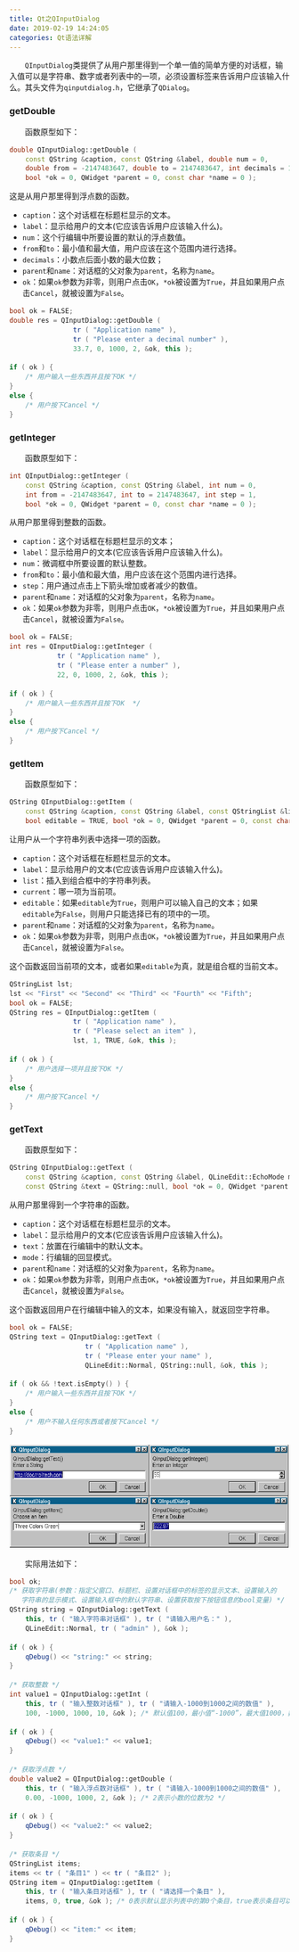 ```yaml
---
title: Qt之QInputDialog
date: 2019-02-19 14:24:05
categories: Qt语法详解
---
```

&emsp;&emsp;`QInputDialog`类提供了从用户那里得到一个单一值的简单方便的对话框，输入值可以是字符串、数字或者列表中的一项，必须设置标签来告诉用户应该输入什么。其头文件为`qinputdialog.h`，它继承了`QDialog`。

### getDouble

&emsp;&emsp;函数原型如下：

``` cpp
double QInputDialog::getDouble (
    const QString &caption, const QString &label, double num = 0,
    double from = -2147483647, double to = 2147483647, int decimals = 1,
    bool *ok = 0, QWidget *parent = 0, const char *name = 0 );
```

这是从用户那里得到浮点数的函数。

- `caption`：这个对话框在标题栏显示的文本。
- `label`：显示给用户的文本(它应该告诉用户应该输入什么)。
- `num`：这个行编辑中所要设置的默认的浮点数值。
- `from`和`to`：最小值和最大值，用户应该在这个范围内进行选择。
- `decimals`：小数点后面小数的最大位数；
- `parent`和`name`：对话框的父对象为`parent`，名称为`name`。
- `ok`：如果`ok`参数为非零，则用户点击`OK`，`*ok`被设置为`True`，并且如果用户点击`Cancel`，就被设置为`False`。

``` cpp
bool ok = FALSE;
double res = QInputDialog::getDouble (
                tr ( "Application name" ),
                tr ( "Please enter a decimal number" ),
                33.7, 0, 1000, 2, &ok, this );
​
if ( ok ) {
    /* 用户输入一些东西并且按下OK */
}
else {
    /* 用户按下Cancel */
}
```

### getInteger

&emsp;&emsp;函数原型如下：

``` cpp
int QInputDialog::getInteger (
    const QString &caption, const QString &label, int num = 0,
    int from = -2147483647, int to = 2147483647, int step = 1,
    bool *ok = 0, QWidget *parent = 0, const char *name = 0 );
```

从用户那里得到整数的函数。

- `caption`：这个对话框在标题栏显示的文本；
- `label`：显示给用户的文本(它应该告诉用户应该输入什么)。
- `num`：微调框中所要设置的默认整数。
- `from`和`to`：最小值和最大值，用户应该在这个范围内进行选择。
- `step`：用户通过点击上下箭头增加或者减少的数值。
- `parent`和`name`：对话框的父对象为`parent`，名称为`name`。
- `ok`：如果`ok`参数为非零，则用户点击`OK`，`*ok`被设置为`True`，并且如果用户点击`Cancel`，就被设置为`False`。

``` cpp
bool ok = FALSE;
int res = QInputDialog::getInteger (
            tr ( "Application name" ),
            tr ( "Please enter a number" ),
            22, 0, 1000, 2, &ok, this );
​
if ( ok ) {
    /* 用户输入一些东西并且按下OK  */
}
else {
    /* 用户按下Cancel */
}
```

### getItem

&emsp;&emsp;函数原型如下：

``` cpp
QString QInputDialog::getItem (
    const QString &caption, const QString &label, const QStringList &list, int current = 0,
    bool editable = TRUE, bool *ok = 0, QWidget *parent = 0, const char *name = 0 );
```

让用户从一个字符串列表中选择一项的函数。

- `caption`：这个对话框在标题栏显示的文本。
- `label`：显示给用户的文本(它应该告诉用户应该输入什么)。
- `list`：插入到组合框中的字符串列表。
- `current`：哪一项为当前项。
- `editable`：如果`editable`为`True`，则用户可以输入自己的文本；如果`editable`为`False`，则用户只能选择已有的项中的一项。
- `parent`和`name`：对话框的父对象为`parent`，名称为`name`。
- `ok`：如果`ok`参数为非零，则用户点击`OK`，`*ok`被设置为`True`，并且如果用户点击`Cancel`，就被设置为`False`。

这个函数返回当前项的文本，或者如果`editable`为真，就是组合框的当前文本。

``` cpp
QStringList lst;
lst << "First" << "Second" << "Third" << "Fourth" << "Fifth";
bool ok = FALSE;
QString res = QInputDialog::getItem (
                tr ( "Application name" ),
                tr ( "Please select an item" ),
                lst, 1, TRUE, &ok, this );
​
if ( ok ) {
    /* 用户选择一项并且按下OK */
}
else {
    /* 用户按下Cancel */
}
```

### getText

&emsp;&emsp;函数原型如下：

``` cpp
QString QInputDialog::getText (
    const QString &caption, const QString &label, QLineEdit::EchoMode mode = QLineEdit::Normal,
    const QString &text = QString::null, bool *ok = 0, QWidget *parent = 0, const char *name = 0 );
```

从用户那里得到一个字符串的函数。

- `caption`：这个对话框在标题栏显示的文本。
- `label`：显示给用户的文本(它应该告诉用户应该输入什么)。
- `text`：放置在行编辑中的默认文本。
- `mode`：行编辑的回显模式。
- `parent`和`name`：对话框的父对象为`parent`，名称为`name`。
- `ok`：如果`ok`参数为非零，则用户点击`OK`，`*ok`被设置为`True`，并且如果用户点击`Cancel`，就被设置为`False`。

这个函数返回用户在行编辑中输入的文本，如果没有输入，就返回空字符串。

``` cpp
bool ok = FALSE;
QString text = QInputDialog::getText (
                   tr ( "Application name" ),
                   tr ( "Please enter your name" ),
                   QLineEdit::Normal, QString::null, &ok, this );
​
if ( ok && !text.isEmpty() ) {
    /* 用户输入一些东西并且按下OK */
}
else {
    /* 用户不输入任何东西或者按下Cancel */
}
```

<img src="./Qt之QInputDialog/1.png" height="188" width="547">

&emsp;&emsp;实际用法如下：

``` cpp
bool ok;
/* 获取字符串(参数：指定父窗口、标题栏、设置对话框中的标签的显示文本、设置输入的
   字符串的显示模式、设置输入框中的默认字符串、设置获取按下按钮信息的bool变量) */
QString string = QInputDialog::getText (
    this, tr ( "输入字符串对话框" ), tr ( "请输入用户名：" ),
    QLineEdit::Normal, tr ( "admin" ), &ok );
​
if ( ok ) {
    qDebug() << "string:" << string;
}
​
/* 获取整数 */
int value1 = QInputDialog::getInt (
    this, tr ( "输入整数对话框" ), tr ( "请输入-1000到1000之间的数值" ),
    100, -1000, 1000, 10, &ok ); /* 默认值100，最小值“-1000”，最大值1000，数值每次变化10 */
​
if ( ok ) {
    qDebug() << "value1:" << value1;
}
​
/* 获取浮点数 */
double value2 = QInputDialog::getDouble (
    this, tr ( "输入浮点数对话框" ), tr ( "请输入-1000到1000之间的数值" ),
    0.00, -1000, 1000, 2, &ok ); /* 2表示小数的位数为2 */
​
if ( ok ) {
    qDebug() << "value2:" << value2;
}
​
/* 获取条目 */
QStringList items;
items << tr ( "条目1" ) << tr ( "条目2" );
QString item = QInputDialog::getItem (
    this, tr ( "输入条目对话框" ), tr ( "请选择一个条目" ),
    items, 0, true, &ok ); /* 0表示默认显示列表中的第0个条目，true表示条目可以被更改 */
​
if ( ok ) {
    qDebug() << "item:" << item;
}
```